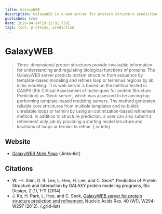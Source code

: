 ```yaml
---
title: GalaxyWEB
description: GalaxyWEB is a web server for protein structure prediction, refinement, and related methods.
published: true
date: 2020-04-14T19:12:01.739Z
tags: tool, proteins, prediction
---
```


# GalaxyWEB

> Three-dimensional protein structures provide invaluable information for understanding and regulating biological functions of proteins. The GalaxyWEB server predicts protein structure from sequence by template-based modeling and refines loop or terminus regions by ab initio modeling. This web server is based on the method tested in CASP9 (9th Critical Assessment of techniques for protein Structure Prediction) as 'Seok-server', which was assessed to be among top performing template-based modeling servers. 
&NewLine;
The method generates reliable core structures from multiple templates and re-builds unreliable loops or termini by using an optimization-based refinement method. In addition to structure prediction, a user can also submit a refinement only job by providing a starting model structure and locations of loops or termini to refine. 
{.is-info}



## Website

- [GalaxyWEB *Main Page*](http://galaxy.seoklab.org/)
{.links-list}

## Citations

- W. -H. Shin, G. R. Lee, L. Heo, H. Lee, and C. Seok*, Prediction of Protein Structure and Interaction by GALAXY protein modeling programs, Bio Design, 2 (1), 1-11 (2014).
- J. Ko, H. Park, L. Heo, and C. Seok, [GalaxyWEB server for protein structure prediction and refinement.](https://academic.oup.com/nar/article/40/W1/W294/1078340) Nucleic Acids Res. 40 (W1), W294-W297 (2012).
{.grid-list}